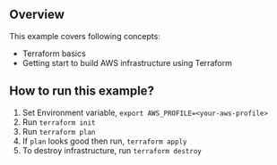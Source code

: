 ## Overview
This example covers following concepts:
* Terraform basics
* Getting start to build AWS infrastructure using Terraform

## How to run this example?

1. Set Environment variable, `export AWS_PROFILE=<your-aws-profile>`
2. Run `terraform init`
3. Run `terraform plan`
4. If `plan` looks good then run, `terraform apply`
5. To destroy infrastructure, run `terraform destroy`
